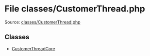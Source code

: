 File classes/CustomerThread.php
=========

Source: [classes/CustomerThread.php](https://github.com/PrestaShop/PrestaShop/blob/1.6.0.10/classes/CustomerThread.php)


Classes
-------

* [CustomerThreadCore](class.CustomerThreadCore.md)

